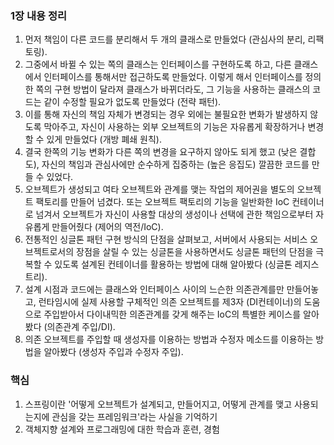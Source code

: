 ### 1장 내용 정리

1. 먼저 책임이 다른 코드를 분리해서 두 개의 클래스로 만들었다 (관심사의 분리, 리팩토링).
2. 그중에서 바뀔 수 있는 쪽의 클래스는 인터페이스를 구현하도록 하고, 다른 클래스에서 인터페이스를 통해서만 접근하도록 만들었다. 이렇게 해서 인터페이스를 정의한 쪽의 구현 방법이 달라져 클래스가 바뀌더라도, 그 기능을 사용하는 클래스의 코드는 같이 수정할 필요가 없도록 만들었다 (전략 패턴).
3. 이를 통해 자신의 책임 자체가 변경되는 경우 외에는 불필요한 변화가 발생하지 않도록 막아주고, 자신이 사용하는 외부 오브젝트의 기능은 자유롭게 확장하거나 변경할 수 있게 만들었다 (개방 폐쇄 원칙).
4. 결국 한쪽의 기능 변화가 다른 쪽의 변경을 요구하지 않아도 되게 했고 (낮은 결합도), 자신의 책임과 관심사에만 순수하게 집중하는 (높은 응집도) 깔끔한 코드를 만들 수 있었다.
5. 오브젝트가 생성되고 여타 오브젝트와 관계를 맺는 작업의 제어권을 별도의 오브젝트 팩토리를 만들어 넘겼다. 또는 오브젝트 팩토리의 기능을 일반화한 IoC 컨테이너로 넘겨서 오브젝트가 자신이 사용할 대상의 생성이나 선택에 관한 책임으로부터 자유롭게 만들어줬다 (제어의 역전/IoC).
6. 전통적인 싱글톤 패턴 구현 방식의 단점을 살펴보고, 서버에서 사용되는 서비스 오브젝트로서의 장점을 살릴 수 있는 싱글톤을 사용하면서도 싱글톤 패턴의 단점을 극복할 수 있도록 설계된 컨테이너를 활용하는 방법에 대해 알아봤다 (싱글톤 레지스트리).
7. 설계 시점과 코드에는 클래스와 인터페이스 사이의 느슨한 의존관계를만 만들어놓고, 런타임시에 실제 사용할 구체적인 의존 오브젝트를 제3자 (DI컨테이너)의 도움으로 주입받아서 다이내믹한 의존관계를 갖게 해주는 IoC의 특별한 케이스를 알아봤다 (의존관계 주입/DI).
8. 의존 오브젝트를 주입할 때 생성자를 이용하는 방법과 수정자 메소드를 이용하는 방법을 알아봤다 (생성자 주입과 수정자 주입).

### 핵심

1. 스프링이란 '어떻게 오브젝트가 설계되고, 만들어지고, 어떻게 관계를 맺고 사용되는지에 관심을 갖는 프레임워크'라는 사실을 기억하기
2. 객체지향 설계와 프로그래밍에 대한 학습과 훈련, 경험